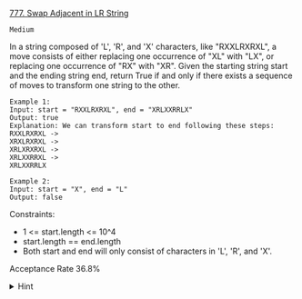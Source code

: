 [777. Swap Adjacent in LR String](https://leetcode.com/problems/swap-adjacent-in-lr-string/description/)

`Medium`

In a string composed of 'L', 'R', and 'X' characters, like "RXXLRXRXL", a move consists of either replacing one occurrence of "XL" with "LX", or replacing one occurrence of "RX" with "XR". Given the starting string start and the ending string end, return True if and only if there exists a sequence of moves to transform one string to the other.

```
Example 1:
Input: start = "RXXLRXRXL", end = "XRLXXRRLX"
Output: true
Explanation: We can transform start to end following these steps:
RXXLRXRXL ->
XRXLRXRXL ->
XRLXRXRXL ->
XRLXXRRXL ->
XRLXXRRLX

Example 2:
Input: start = "X", end = "L"
Output: false
``` 

Constraints:

- 1 <= start.length <= 10^4
- start.length == end.length
- Both start and end will only consist of characters in 'L', 'R', and 'X'.

Acceptance Rate
36.8%

<details>
<summary>Hint</summary>

Think of the L and R's as people on a horizontal line, where X is a space. The people can't cross each other, and also you can't go from XRX to RXX.

</details>